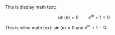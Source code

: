 This is display math text:

$$
\sin(\pi) = 0 \qquad e^{i\pi}\! + 1 = 0
$$

This is inline math text: $\sin(\pi) = 0$ and $e^{i\pi}\! + 1 = 0.$